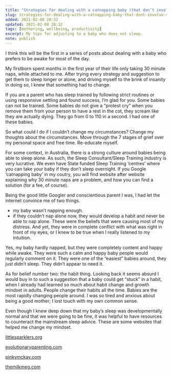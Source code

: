 ```yaml
---
title: "Strategies for dealing with a catnapping baby (that don’t involve sleep training): Mindset and resetting expectations"
slug: strategies-for-dealing-with-a-catnapping-baby-that-dont-involve-sleep-training-mindset-and-resetting-expectations
added: 2021-02-08 20:32
updated: 2021-02-08 20:32
tags: [mothering, wellbeing, productivity]
excerpt: My tips for adjusting to a baby who does not sleep.
note: publish
---
```


I think this will be the first in a series of posts about dealing with a baby who prefers to be awake for most of the day.

My firstborn spent months in the first year of their life only taking 30 minute naps, while attached to me. After trying every strategy and suggestion to get them to sleep longer or alone, and driving myself to the brink of insanity in doing so, I knew that something had to change.

If you are a parent who has sleep trained by following strict routines or using responsive settling and found success, I’m glad for you. Some babies can not be trained. Some babies do not give a “protest cry” when you remove them from your person to have a rest in the cot, they scream like they are actually dying. They go from 0 to 110 in a second. I had one of these babies.

So what could I do if I couldn’t change my circumstances? Change my thoughts about the circumstances. Move through the 7 stages of grief over my personal space and free time. Re-educate myself.

For some context, in Australia, there is a strong culture around babies being able to sleep alone. As such, the Sleep Consultant/Sleep Training industry is very lucrative. We even have State funded Sleep Training ‘centres’ where you can take your baby if they don’t sleep overnight. If you Google ‘catnapping baby’ in my coutry, you will find website after website explaining why 30 minute naps are a problem, and how you can find a solution (for a fee, of course). 

Being the good little Googler and conscientious parent I was, I had let the internet convince me of two things.
* my baby wasn’t napping enough.
* if they couldn’t nap alone now, they would develop a habit and never be able to nap alone.
These were the beliefs that were causing most of my distress. And yet, they were in complete conflict with what was right in front of my eyes, or I knew to be true when I really listened to my intuition. 

Yes, my baby hardly napped, but they were completely content and happy while awake. They were such a calm and happy baby people would regularly comment on it. They were one of the “easiest” babies around, they just didn’t sleep. They didn’t appear to need it.

As for belief number two: the habit thing. Looking back it seems absurd I would buy in to such a suggestion that a baby could get “stuck” in a habit, when I already had learned so much about habit change and growth mindset in adults. People change their habits all the time. Babies are the most rapidly changing people around. I was so tired and anxious about being a good mother; I lost touch with my own common sense.

Even though I knew deep down that my baby’s sleep was developmentally normal and that we were going to be fine, it was helpful to have resources to counteract the mainstream sleep advice. These are some websites that helped me change my mindset.

[littlesparklers.org](https://www.littlesparklers.org)

[evolutionaryparenting.com](https://evolutionaryparenting.com)

[pinkymckay.com](https://www.pinkymckay.com)

[themilkmeg.com](https://themilkmeg.com/milk-meg-blog/)

